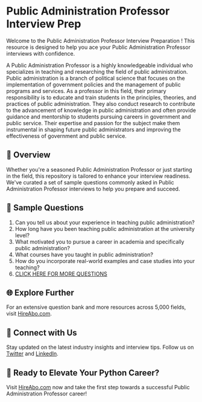 # Public Administration Professor Interview Prep

Welcome to the Public Administration Professor Interview Preparation ! This resource is designed to help you ace your Public Administration Professor interviews with confidence.

A Public Administration Professor is a highly knowledgeable individual who specializes in teaching and researching the field of public administration. Public administration is a branch of political science that focuses on the implementation of government policies and the management of public programs and services. As a professor in this field, their primary responsibility is to educate and train students in the principles, theories, and practices of public administration. They also conduct research to contribute to the advancement of knowledge in public administration and often provide guidance and mentorship to students pursuing careers in government and public service. Their expertise and passion for the subject make them instrumental in shaping future public administrators and improving the effectiveness of government and public service.

## 🚀 Overview

Whether you're a seasoned Public Administration Professor or just starting in the field, this repository is tailored to enhance your interview readiness. We've curated a set of sample questions commonly asked in Public Administration Professor interviews to help you prepare and succeed.

## 📝 Sample Questions

1. Can you tell us about your experience in teaching public administration?
2. How long have you been teaching public administration at the university level?
3. What motivated you to pursue a career in academia and specifically public administration?
4. What courses have you taught in public administration?
5. How do you incorporate real-world examples and case studies into your teaching?
6. [CLICK HERE FOR MORE QUESTIONS](https://hireabo.com/job/17_0_5/Public%20Administration%20Professor)

## 🌐 Explore Further

For an extensive question bank and more resources across 5,000 fields, visit [HireAbo.com](https://www.hireabo.com).

## 📱 Connect with Us

Stay updated on the latest industry insights and interview tips. Follow us on [Twitter](https://twitter.com/hireabo) and [LinkedIn](https://www.linkedin.com/in/hire-abo-3609972a8/).

## 🚀 Ready to Elevate Your Python Career?

Visit [HireAbo.com](https://www.hireabo.com) now and take the first step towards a successful Public Administration Professor career!
